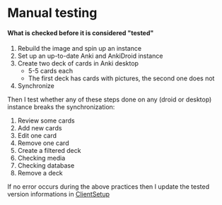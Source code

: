 # Manual testing

#### What is checked before it is considered "tested"

1. Rebuild the image and spin up an instance
2. Set up an up-to-date Anki and AnkiDroid instance
3. Create two deck of cards in Anki desktop
   * 5-5 cards each
   * The first deck has cards with pictures, the second one does not
4. Synchronize



Then I test whether any of these steps done on any (droid or desktop) instance breaks the synchronization:

1. Review some cards
2. Add new cards
3. Edit one card
4. Remove one card
5. Create a filtered deck
6. Checking media
7. Checking database
8. Remove a deck



If no error occurs during the above practices then I update the tested version informations in [ClientSetup](https://ankicommunity.github.io/Tutorials/Index/ClientSetup)

